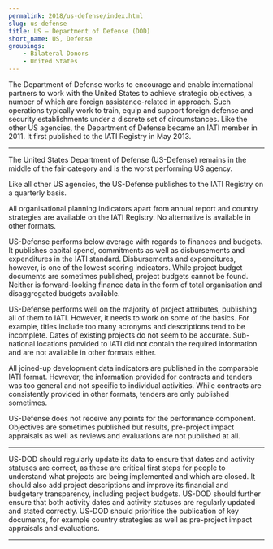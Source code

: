 ```yaml
---
permalink: 2018/us-defense/index.html
slug: us-defense
title: US – Department of Defense (DOD)
short_name: US, Defense
groupings:
    - Bilateral Donors
    - United States
---
```


The Department of Defense works to encourage and enable international partners to work with the United States to achieve strategic objectives, a number of which are foreign assistance-related in approach. Such operations typically work to train, equip and support foreign defense and security establishments under a discrete set of circumstances. Like the other US agencies, the Department of Defense became an IATI member in 2011. It first published to the IATI Registry in May 2013.

---

The United States Department of Defense (US-Defense) remains in the middle of the fair category and is the worst performing US agency.

Like all other US agencies, the US-Defense publishes to the IATI Registry on a quarterly basis. 

All organisational planning indicators apart from annual report and country strategies are available on the IATI Registry. No alternative is available in other formats. 

US-Defense performs below average with regards to finances and budgets. It publishes capital spend, commitments as well as disbursements and expenditures in the IATI standard. Disbursements and expenditures, however, is one of the lowest scoring indicators. While project budget documents are sometimes published, project budgets cannot be found. Neither is forward-looking finance data in the form of total organisation and disaggregated budgets available. 

US-Defense performs well on the majority of project attributes, publishing all of them to IATI. However, it needs to work on some of the basics. For example, titles include too many acronyms and descriptions tend to be incomplete. Dates of existing projects do not seem to be accurate. Sub-national locations provided to IATI did not contain the required information and are not available in other formats either. 

All joined-up development data indicators are published in the comparable IATI format. However, the information provided for contracts and tenders was too general and not specific to individual activities. While contracts are consistently provided in other formats, tenders are only published sometimes. 

US-Defense does not receive any points for the performance component. Objectives are sometimes published but results, pre-project impact appraisals as well as reviews and evaluations are not published at all. 


---

US-DOD should regularly update its data to ensure that dates and activity statuses are correct, as these are critical first steps for people to understand what projects are being implemented and which are closed. 
It should also add project descriptions and improve its financial and budgetary transparency, including project budgets. 
US-DOD should further ensure that both activity dates and activity statuses are regularly updated and stated correctly. 
US-DOD should prioritise the publication of key documents, for example country strategies as well as pre-project impact appraisals and evaluations. 

---
